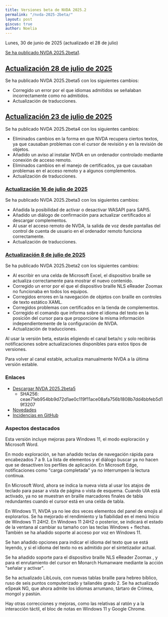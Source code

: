 ```yaml
---
title: Versiones beta de NVDA 2025.2
permalink: "/nvda-2025-2beta/"
layout: post
giscus: true
author: Noelia
---
```


<footer>Lunes, 30 de junio de 2025 (actualizado el 28 de julio)</footer>

[Se ha publicado NVDA 2025.2beta1](https://www.nvaccess.org/post/nvda-2025-2beta1).

## [Actualización 28 de julio de 2025](https://www.nvaccess.org/post/nvda-2025-2beta5)

Se ha publicado NVDA 2025.2beta5 con los siguientes cambios:

- Corregido un error por el que idiomas admitidos se señalaban incorrectamente como no admitidos.
- Actualización de traducciones.

## [Actualización 23 de julio de 2025](https://groups.google.com/a/nvaccess.org/g/nvda-users/c/q7IIY8eMBpg/m/abzsxV5uCwAJ)

Se ha publicado NVDA 2025.2beta4 con los siguientes cambios:

- Eliminados cambios en la forma en que NVDA recupera ciertos textos, ya que causaban problemas con el cursor de revisión y en la revisión de objetos.
- Añadido un aviso al instalar NVDA en un ordenador controlado mediante conexión de acceso remoto.
- Eliminados cambios en el manejo de certificados, ya que causaban problemas en el acceso remoto y a algunos complementos.
- Actualización de traducciones.

### [Actualización 16 de julio de 2025](https://mailchi.mp/1bd1b3a81f2a/nvda-20252-beta-3-now-available?e=4f535ed214)


Se ha publicado NVDA 2025.2beta3 con los siguientes cambios:
  
- Añadida la posibilidad de activar o desactivar WASAPI para SAPI5.
- Añadido un diálogo de confirmación para actualizar certificados al descargar complementos.
- Al usar el acceso remoto de NVDA, la salida de voz desde pantallas del control de cuenta de usuario en el ordenador remoto funciona correctamente.
- Actualización de traducciones.

### [Actualización 8 de julio de 2025](https://groups.google.com/a/nvaccess.org/g/nvda-users/c/uxgQTcfsPE0)

Se ha publicado NVDA 2025.2beta2 con los siguientes cambios:

- Al escribir en una celda de Microsoft Excel, el dispositivo braille se actualiza correctamente para mostrar el nuevo contenido.
- Corregido un error por el que el dispositivo braille NLS eReader Zoomax no funcionaba en todos los equipos.
- Corregidos errores en la navegación de objetos con braille en controles de texto estático XAML.
- Corregidos problemas con certificados en la tienda de complementos.
- Corregido el comando que informa sobre el idioma del texto en la posición del cursor para que proporcione la misma información independientemente de la configuración de NVDA.
- Actualización de traducciones.

Al usar la versión beta, estarás eligiendo el canal beta/rc y solo recibirás notificaciones sobre actualizaciones disponibles para estos tipos de versiones.

Para volver al canal estable, actualiza manualmente NVDA a la última versión estable.

### Enlaces

- [Descargar NVDA 2025.2beta5](https://download.nvaccess.org/releases/2025.2beta5/nvda_2025.2beta5.exe)
  - SHA256: ceae71eb954bb9d72d1ae0c119f11ace08afa756b1808b7dd4bbfeb5d19f3207
- [Novedades](https://download.nvaccess.org/documentation/es/changes.html)
- [Incidencias en GitHub](https://github.com/nvaccess/nvda/issues)

### Aspectos destacados


Esta versión incluye mejoras para Windows 11, el modo exploración y Microsoft Word.

En modo exploración, se han añadido teclas de navegación rápida para encabezados 7 a 9. La lista de elementos y el diálogo buscar ya no hacen que se desactiven los perfiles de aplicación. En Microsoft Edge, notificaciones como "carga completada" ya no interrumpen la lectura continua.


En Microsoft Word, ahora se indica la nueva vista al usar los atajos de teclado para pasar a vista de página o vista de esquema. Cuando UIA está activado, ya no se muestran en braille marcadores finales de tabla redundantes cuando el cursor está en una celda de tabla. 


En Windows 11, NVDA ya no lee dos veces elementos del panel de emojis al explorarlos. Se ha mejorado el rendimiento y la fiabilidad en el menú Inicio de Windows 11 24H2. En Windows 11 24H2 o posterior, se indicará el estado de la ventana al cambiar su tamaño con las teclas Windows + flechas. También se ha añadido soporte al acceso por voz en Windows 11.


Se han añadido opciones para indicar el idioma del texto que se está leyendo, y si el idioma del texto no es admitido por el sintetizador actual.

Se ha añadido soporte para el dispositivo braille NLS eReader Zoomax , y para el enrutamiento del cursor en Monarch Humanware 
mediante la acción "señalar y activar".


Se ha actualizado LibLouis, con nuevas tablas braille para hebreo bíblico, ruso de seis puntos computerizado y tailandés grado 2. Se ha actualizado eSpeak NG, que ahora admite los idiomas arrumano, tártaro de Crimea, mongol y pastún.


Hay otras correcciones y mejoras, como las relativas al ratón y a la interacción táctil, el bloc de notas en Windows 11 y Google Chrome.


